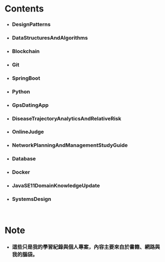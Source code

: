 Contents
=====
* ### DesignPatterns
* ### DataStructuresAndAlgorithms
* ### Blockchain
* ### Git
* ### SpringBoot
* ### Python
* ### GpsDatingApp
* ### DiseaseTrajectoryAnalyticsAndRelativeRisk
* ### OnlineJudge
* ### NetworkPlanningAndManagementStudyGuide
* ### Database
* ### Docker
* ### JavaSE11DomainKnowledgeUpdate
* ### SystemsDesign
<br />

Note
=====
* ### 這些只是我的學習紀錄與個人專案，內容主要來自於書籍、網路與我的腦袋。
<br />

